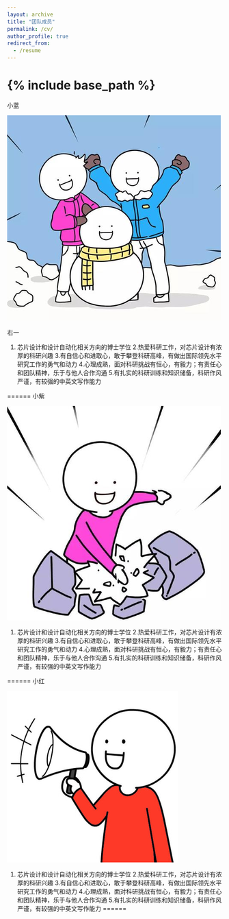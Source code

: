 ```yaml
---
layout: archive
title: "团队成员"
permalink: /cv/
author_profile: true
redirect_from:
  - /resume
---
```


{% include base_path %}
======
小蓝

<img src='/images/小蓝.jpg'>

右一
1. 芯片设计和设计自动化相关方向的博士学位
2.热爱科研工作，对芯片设计有浓厚的科研兴趣
3.有自信心和进取心，敢于攀登科研高峰，有做出国际领先水平研究工作的勇气和动力
4.心理成熟，面对科研挑战有恒心，有毅力；有责任心和团队精神，乐于与他人合作沟通
5.有扎实的科研训练和知识储备，科研作风严谨，有较强的中英文写作能力


======
小紫

<img src='/images/小紫.jpg'>

1. 芯片设计和设计自动化相关方向的博士学位
2.热爱科研工作，对芯片设计有浓厚的科研兴趣
3.有自信心和进取心，敢于攀登科研高峰，有做出国际领先水平研究工作的勇气和动力
4.心理成熟，面对科研挑战有恒心，有毅力；有责任心和团队精神，乐于与他人合作沟通
5.有扎实的科研训练和知识储备，科研作风严谨，有较强的中英文写作能力

======
小红

<img src='/images/小红.jpg'>

1. 芯片设计和设计自动化相关方向的博士学位
2.热爱科研工作，对芯片设计有浓厚的科研兴趣
3.有自信心和进取心，敢于攀登科研高峰，有做出国际领先水平研究工作的勇气和动力
4.心理成熟，面对科研挑战有恒心，有毅力；有责任心和团队精神，乐于与他人合作沟通
5.有扎实的科研训练和知识储备，科研作风严谨，有较强的中英文写作能力
======